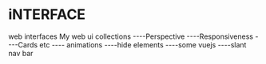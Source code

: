 # iNTERFACE
web interfaces
My web ui collections
----Perspective
----Responsiveness
----Cards etc
---- animations
----hide elements
----some vuejs
----slant nav bar
